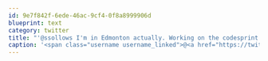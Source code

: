 ```yaml
---
id: 9e7f842f-6ede-46ac-9cf4-0f8a8999906d
blueprint: text
category: twitter
title: "'@ssollows I'm in Edmonton actually. Working on the codesprint all weekend"
caption: '<span class="username username_linked">@<a href="https://twitter.com/ssollows" title="Scott Sollows">ssollows</a></span> I''m in Edmonton actually. Working on the codesprint all weekend'
---
```

